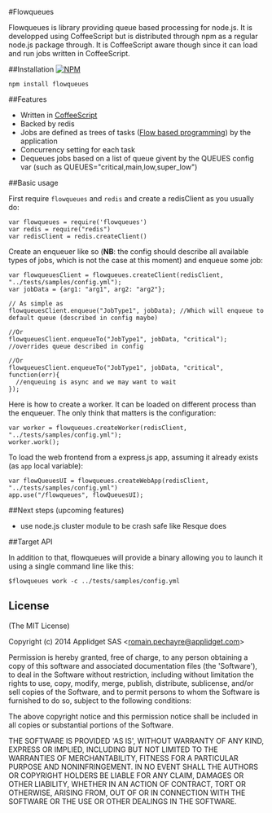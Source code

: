 #Flowqueues

Flowqueues is library providing queue based processing for node.js. It is developped using CoffeeScript but is distributed through npm as a regular node.js package through. It is CoffeeScript aware though since it can load and run jobs written in CoffeeScript.

##Installation
[![NPM](https://nodei.co/npm/flowqueues.png?downloads=true&stars=true)](https://nodei.co/npm/flowqueues/)

    npm install flowqueues
    


##Features

- Written in [CoffeeScript](http://coffeescript.org/)
- Backed by redis
- Jobs are defined as trees of tasks ([Flow based programming](http://en.wikipedia.org/wiki/Flow-based_programming)) by the application
- Concurrency setting for each task
- Dequeues jobs based on a list of queue givent by the QUEUES config var (such as QUEUES="critical,main,low,super_low")

##Basic usage

First require `flowqueues` and `redis` and create a redisClient as you usually do:

    var flowqueues = require('flowqueues')
    var redis = require("redis")
    var redisClient = redis.createClient()
    

Create an enqueuer like so (**NB**: the config should describe all available types of jobs, which is not the case at this moment) and enqueue some job:

    var flowqueuesClient = flowqueues.createClient(redisClient, "../tests/samples/config.yml");
    var jobData = {arg1: "arg1", arg2: "arg2"};
    
    // As simple as 
    flowqueuesClient.enqueue("JobType1", jobData); //Which will enqueue to default queue (described in config maybe)

    //Or
    flowqueuesClient.enqueueTo("JobType1", jobData, "critical"); //overrides queue described in config

    //Or
    flowqueuesClient.enqueueTo("JobType1", jobData, "critical", function(err){
      //enqueuing is async and we may want to wait
    });

Here is how to create a worker. It can be loaded on different process than the enqueuer. The only think that matters is the configuration:
    
    var worker = flowqueues.createWorker(redisClient, "../tests/samples/config.yml");
    worker.work();
    
To load the web frontend from a express.js app, assuming it already exists (as `app` local variable):

    var flowQueuesUI = flowqueues.createWebApp(redisClient, "../tests/samples/config.yml")
    app.use("/flowqueues", flowQueuesUI);
    

##Next steps (upcoming features)

  - use node.js cluster module to be crash safe like Resque does

##Target API


In addition to that, flowqueues will provide a binary allowing you to launch it using a single command line like this:
    
    $flowqueues work -c ../tests/samples/config.yml

## License 

(The MIT License)

Copyright (c) 2014 Applidget SAS &lt;romain.pechayre@applidget.com&gt;

Permission is hereby granted, free of charge, to any person obtaining
a copy of this software and associated documentation files (the
'Software'), to deal in the Software without restriction, including
without limitation the rights to use, copy, modify, merge, publish,
distribute, sublicense, and/or sell copies of the Software, and to
permit persons to whom the Software is furnished to do so, subject to
the following conditions:

The above copyright notice and this permission notice shall be
included in all copies or substantial portions of the Software.

THE SOFTWARE IS PROVIDED 'AS IS', WITHOUT WARRANTY OF ANY KIND,
EXPRESS OR IMPLIED, INCLUDING BUT NOT LIMITED TO THE WARRANTIES OF
MERCHANTABILITY, FITNESS FOR A PARTICULAR PURPOSE AND NONINFRINGEMENT.
IN NO EVENT SHALL THE AUTHORS OR COPYRIGHT HOLDERS BE LIABLE FOR ANY
CLAIM, DAMAGES OR OTHER LIABILITY, WHETHER IN AN ACTION OF CONTRACT,
TORT OR OTHERWISE, ARISING FROM, OUT OF OR IN CONNECTION WITH THE
SOFTWARE OR THE USE OR OTHER DEALINGS IN THE SOFTWARE.